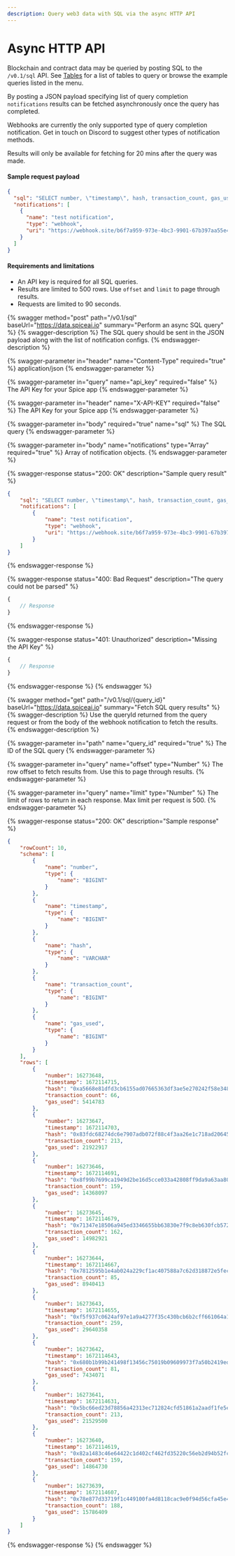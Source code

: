 ```yaml
---
description: Query web3 data with SQL via the async HTTP API
---
```


# Async HTTP API

Blockchain and contract data may be queried by posting SQL to the `/v0.1/sql` API. See [Tables](https://github.com/spicehq/cloud-docs/blob/trunk/api/sql-query-api/broken-reference/README.md) for a list of tables to query or browse the example queries listed in the menu.

By posting a JSON payload specifying list of query completion `notifications` results can be fetched asynchronously once the query has completed.

Webhooks are currently the only supported type of query completion notification. Get in touch on Discord to suggest other types of notification methods.

Results will only be available for fetching for 20 mins after the query was made.

#### Sample request payload

```json
{
  "sql": "SELECT number, \"timestamp\", hash, transaction_count, gas_used FROM eth.recent_blocks LIMIT 10",
  "notifications": [
    {
      "name": "test notification",
      "type": "webhook",
      "uri": "https://webhook.site/b6f7a959-973e-4bc3-9901-67b397aa55e4"
    }
  ]
}
```

#### Requirements and limitations

* An API key is required for all SQL queries.
* Results are limited to 500 rows. Use `offset` and `limit` to page through results.
* Requests are limited to 90 seconds.

{% swagger method="post" path="/v0.1/sql" baseUrl="https://data.spiceai.io" summary="Perform an async SQL query" %}
{% swagger-description %}
The SQL query should be sent in the JSON payload along with the list of notification configs.
{% endswagger-description %}

{% swagger-parameter in="header" name="Content-Type" required="true" %}
application/json
{% endswagger-parameter %}

{% swagger-parameter in="query" name="api_key" required="false" %}
The API Key for your Spice app
{% endswagger-parameter %}

{% swagger-parameter in="header" name="X-API-KEY" required="false" %}
The API Key for your Spice app
{% endswagger-parameter %}

{% swagger-parameter in="body" required="true" name="sql" %}
The SQL query
{% endswagger-parameter %}

{% swagger-parameter in="body" name="notifications" type="Array" required="true" %}
Array of notification objects.
{% endswagger-parameter %}

{% swagger-response status="200: OK" description="Sample query result" %}
```json
{
	"sql": "SELECT number, \"timestamp\", hash, transaction_count, gas_used FROM eth.recent_blocks LIMIT 10",
	"notifications": [
		{
			"name": "test notification",
			"type": "webhook",
			"uri": "https://webhook.site/b6f7a959-973e-4bc3-9901-67b397aa55e4"
		}
	]
}
```
{% endswagger-response %}

{% swagger-response status="400: Bad Request" description="The query could not be parsed" %}
```javascript
{
    // Response
}
```
{% endswagger-response %}

{% swagger-response status="401: Unauthorized" description="Missing the API Key" %}
```javascript
{
    // Response
}
```
{% endswagger-response %}
{% endswagger %}

{% swagger method="get" path="/v0.1/sql/{query_id}" baseUrl="https://data.spiceai.io" summary="Fetch SQL query results" %}
{% swagger-description %}
Use the queryId returned from the query request or from the body of the webhook notification to fetch the results.
{% endswagger-description %}

{% swagger-parameter in="path" name="query_id" required="true" %}
The ID of the SQL query
{% endswagger-parameter %}

{% swagger-parameter in="query" name="offset" type="Number" %}
The row offset to fetch results from. Use this to page through results.
{% endswagger-parameter %}

{% swagger-parameter in="query" name="limit" type="Number" %}
The limit of rows to return in each response. Max limit per request is 500.
{% endswagger-parameter %}

{% swagger-response status="200: OK" description="Sample response" %}
```json
{
	"rowCount": 10,
	"schema": [
		{
			"name": "number",
			"type": {
				"name": "BIGINT"
			}
		},
		{
			"name": "timestamp",
			"type": {
				"name": "BIGINT"
			}
		},
		{
			"name": "hash",
			"type": {
				"name": "VARCHAR"
			}
		},
		{
			"name": "transaction_count",
			"type": {
				"name": "BIGINT"
			}
		},
		{
			"name": "gas_used",
			"type": {
				"name": "BIGINT"
			}
		}
	],
	"rows": [
		{
			"number": 16273648,
			"timestamp": 1672114715,
			"hash": "0xa5668e81dfd3cb6155ad07665363df3ae5e270242f58e34870272afc0deec5aa",
			"transaction_count": 66,
			"gas_used": 5414783
		},
		{
			"number": 16273647,
			"timestamp": 1672114703,
			"hash": "0x83fdc68274dc6e7907adb072f88c4f3aa26e1c718ad2064553d2eee569c9e421",
			"transaction_count": 213,
			"gas_used": 21922917
		},
		{
			"number": 16273646,
			"timestamp": 1672114691,
			"hash": "0x8f99b7699ca1949d2be16d5cce033a42808ff9da9a63aa80a10d2b190b6c8781",
			"transaction_count": 159,
			"gas_used": 14368097
		},
		{
			"number": 16273645,
			"timestamp": 1672114679,
			"hash": "0x71347e18506a945ed3346655bb63830e7f9c8eb630fcb5728523f6f77de68c65",
			"transaction_count": 162,
			"gas_used": 14982921
		},
		{
			"number": 16273644,
			"timestamp": 1672114667,
			"hash": "0x7812595b1e4ab024a229cf1ac407588a7c62d318872e5fecff7f5a4c78f6dead",
			"transaction_count": 85,
			"gas_used": 8940413
		},
		{
			"number": 16273643,
			"timestamp": 1672114655,
			"hash": "0xf5f937c0624af97e1a9a4277f35c430bcb6b2cff661064a16f998d07e509862a",
			"transaction_count": 259,
			"gas_used": 29640358
		},
		{
			"number": 16273642,
			"timestamp": 1672114643,
			"hash": "0x680b1b99b241498f13456c75019b09609973f7a50b2419ede31a344ca228916d",
			"transaction_count": 81,
			"gas_used": 7434071
		},
		{
			"number": 16273641,
			"timestamp": 1672114631,
			"hash": "0x5bc66ed23d78856a42313ec712824cfd51861a2aadf1fe5e8c022b82d2124507",
			"transaction_count": 213,
			"gas_used": 21529500
		},
		{
			"number": 16273640,
			"timestamp": 1672114619,
			"hash": "0x82a1483c46e64422c1d402cf462fd35220c56eb2d94b52fcc357b0a04bc3de73",
			"transaction_count": 159,
			"gas_used": 14864730
		},
		{
			"number": 16273639,
			"timestamp": 1672114607,
			"hash": "0x78e877d33719f1c449100fa4d8118cac9e0f94d56cfa45e48fb7fd48469f2e88",
			"transaction_count": 188,
			"gas_used": 15786409
		}
	]
}
```
{% endswagger-response %}
{% endswagger %}
